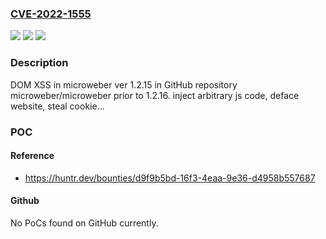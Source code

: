 ### [CVE-2022-1555](https://cve.mitre.org/cgi-bin/cvename.cgi?name=CVE-2022-1555)
![](https://img.shields.io/static/v1?label=Product&message=microweber%2Fmicroweber&color=blue)
![](https://img.shields.io/static/v1?label=Version&message=n%2Fa&color=blue)
![](https://img.shields.io/static/v1?label=Vulnerability&message=CWE-79%20Improper%20Neutralization%20of%20Input%20During%20Web%20Page%20Generation%20('Cross-site%20Scripting')&color=brighgreen)

### Description

DOM XSS in microweber ver 1.2.15 in GitHub repository microweber/microweber prior to 1.2.16. inject arbitrary js code, deface website, steal cookie...

### POC

#### Reference
- https://huntr.dev/bounties/d9f9b5bd-16f3-4eaa-9e36-d4958b557687

#### Github
No PoCs found on GitHub currently.

